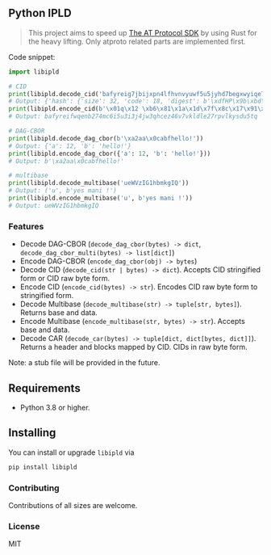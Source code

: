 ## Python IPLD

> This project aims to speed up [The AT Protocol SDK](https://github.com/MarshalX/atproto) by using Rust for the heavy lifting. Only atproto related parts are implemented first.

Code snippet:

```python
import libipld

# CID
print(libipld.decode_cid('bafyreig7jbijxpn4lfhvnvyuwf5u5jyhd7begxwyiqe7ingwxycjdqjjoa'))
# Output: {'hash': {'size': 32, 'code': 18, 'digest': b'\xdfHP\x9b\xbd\xbcYOV\xd7\x14\xb1{N\xa7\x07\x1f\xc2C^\xd8D\t\xf44\xd6\xbe\x04\x91\xc1)p'}, 'version': 1, 'codec': 113}
print(libipld.encode_cid(b'\x01q\x12 \xb6\x81\x1a\x1d\x7f\x8c\x17\x91\xdam\x1bO\x13m\xc0\xe2&y\xea\xfe\xaaX\xd6M~/\xaa\xd5\x89\x0e\x9d\x9c'))
# Output: bafyreifwqenb274mc6i5u3i3j4jw3qhcez46v7vkldle27rpvlkysdu5tq

# DAG-CBOR
print(libipld.decode_dag_cbor(b'\xa2aa\x0cabfhello!'))
# Output: {'a': 12, 'b': 'hello!'}
print(libipld.encode_dag_cbor({'a': 12, 'b': 'hello!'}))
# Output: b'\xa2aa\x0cabfhello!'

# multibase
print(libipld.decode_multibase('ueWVzIG1hbmkgIQ'))
# Output: ('u', b'yes mani !')
print(libipld.encode_multibase('u', b'yes mani !'))
# Output: ueWVzIG1hbmkgIQ
```

### Features

- Decode DAG-CBOR (`decode_dag_cbor(bytes) -> dict`, `decode_dag_cbor_multi(bytes) -> list[dict]`)
- Encode DAG-CBOR (`encode_dag_cbor(obj) -> bytes`)
- Decode CID (`decode_cid(str | bytes) -> dict`). Accepts CID stringified form or CID raw byte form.
- Encode CID (`encode_cid(bytes) -> str`). Encodes CID raw byte form to stringified form.
- Decode Multibase (`decode_multibase(str) -> tuple[str, bytes]`). Returns base and data.
- Encode Multibase (`encode_multibase(str, bytes) -> str`). Accepts base and data.
- Decode CAR (`decode_car(bytes) -> tuple[dict, dict[bytes, dict]]`). Returns a header and blocks mapped by CID. CIDs in raw byte form.

Note: a stub file will be provided in the future.

## Requirements

- Python 3.8 or higher.

## Installing

You can install or upgrade `libipld` via

```bash
pip install libipld
```

### Contributing

Contributions of all sizes are welcome.

### License

MIT
